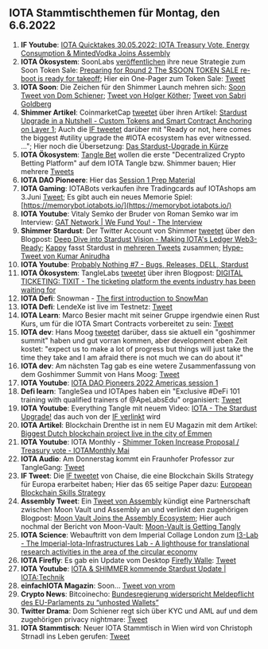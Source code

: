 ## IOTA Stammtischthemen für Montag, den 6.6.2022

1. **IF Youtube**: [IOTA Quicktakes 30.05.2022: IOTA Treasury Vote, Energy Consumption & MintedVodka Joins Assembly](https://www.youtube.com/watch?v=jACGSjjuktg)
2. **IOTA Ökosystem**: SoonLabs [veröffentlichen](https://twitter.com/soon_labs/status/1531502615015501825?s=20&t=fXnUbk626AmI09tPFUSa7g) ihre neue Strategie zum Soon Token Sale: [Preparing for Round 2 The $SOON TOKEN SALE re-boot is ready for takeoff](https://soonlabs.medium.com/preparing-for-round-2-10e35ca53640); Hier ein One-Pager zum Token Sale: [Tweet](https://twitter.com/zizouIOTA/status/1531516736180211714?s=20&t=fXnUbk626AmI09tPFUSa7g)
3. **IOTA Soon**: Die Zeichen für den Shimmer Launch mehren sich: [Soon Tweet von Dom Schiener](https://twitter.com/DomSchiener/status/1531268786170503169?s=20&t=fXnUbk626AmI09tPFUSa7g); [Tweet von Holger Köther](https://twitter.com/HolgerKoether/status/1531272543323271168?s=20&t=fXnUbk626AmI09tPFUSa7g); [Tweet von Sabri Goldberg](https://twitter.com/Vrom14286662/status/1531630045411921921?s=20&t=x77p_KW0x9traCS3j1ObHQ)
4. **Shimmer Artikel**: CoinmarketCap [tweetet](https://twitter.com/CoinMarketCap/status/1531487766227582976?s=20&t=fXnUbk626AmI09tPFUSa7g) über ihren Artikel: [Stardust Upgrade in a Nutshell - Custom Tokens and Smart Contract Anchoring on Layer 1](https://coinmarketcap.com/gravity/articles/28957); Auch die [IF tweetet](https://twitter.com/iota/status/1531533427610099718?s=20&t=bUe7tMC5amrIpoLg4ta5nQ) darüber mit "Ready or not, here comes the biggest #utility upgrade the #IOTA ecosystem has ever witnessed. ..."; Hier noch die Übersetzung: [Das Stardust-Upgrade in Kürze](https://iota-kurs.de/das-stardust-upgrade-in-kuerze/)
5. **IOTA Ökosystem**: [Tangle Bet](https://twitter.com/TangleBet) wollen die erste "Decentralized Crypto Betting Platform" auf dem IOTA Tangle bzw. Shimmer bauen; Hier mehrere [Tweets](https://twitter.com/TangleBet/status/1531404087874535425?s=20&t=bUe7tMC5amrIpoLg4ta5nQ)
6. **IOTA DAO Pioneere**: Hier das [Session 1 Prep Material](https://docs.google.com/document/d/1km0qZv2utxVqoK3e2Ie3QbSaSXVloKU_Sfo90sCtkvs/edit#)
7. **IOTA Gaming**: IOTABots verkaufen ihre Tradingcards auf IOTAshops am 3.Juni [Tweet](https://twitter.com/iotabots/status/1531328082673512448?s=20&t=fXnUbk626AmI09tPFUSa7g); Es gibt auch ein neues Memorie Spiel: [https://memorybot.iotabots.io/](https://memorybot.iotabots.io/)
8. **IOTA Youtube**: Vitaly Semko der Bruder von Roman Semko war im Interview: [GAT Network | We Fund You! - The Interview](https://www.youtube.com/watch?v=D-lpUNsMlNI)
9. **Shimmer Stardust**: Der Twitter Account von Shimmer [tweetet](https://twitter.com/shimmernet/status/1531621596565504006?s=20&t=_ZZTJDc4b8_7M96_Cr4XGg) über den Blogpost: [Deep Dive into Stardust Vision - Making IOTA's Ledger Web3-Ready](https://blog.shimmer.network/stardust-upgrade-in-a-nutshell/); [Kappy](https://twitter.com/Rob_Daykin) fasst Stardust in [mehreren Tweets](https://twitter.com/Rob_Daykin/status/1531626622285135874?t=uMtYCW4htn6zytGZZyTv5Q&s=19) zusammen; [Hype-Tweet von Kumar Anirudha](https://twitter.com/kranirudha/status/1531631028992761858?s=20&t=OwXUL0jAkWtTJd8Z1nBtYw)
10. **IOTA Youtube**: [Probably Nothing #7 - Bugs, Releases, DELL, Stardust](https://www.youtube.com/watch?v=_kjJb9JQoRo)
11. **IOTA Ökosystem**: TangleLabs [tweetet](https://twitter.com/Tangle_Labs/status/1531606480104849413?s=20) über ihren Blogpost: [DIGITAL TICKETING: TIXIT - The ticketing platform the events industry has been waiting for](https://blog.tanglelabs.io/tixit-the-ticketing-platform-the-events-industry-has-been-waiting-for/)
12. **IOTA Defi**: Snowman - [The first introduction to SnowMan](https://medium.com/@SnowMan_Finance/the-first-introduction-to-snowman-c860ed224130)
13. **IOTA Defi**: LendeXe ist live im Testnetz: [Tweet](https://twitter.com/Sahinli0092/status/1531671635014598658?s=20)
14. **IOTA Learn**: Marco Besier macht mit seiner Gruppe irgendwie einen Rust Kurs, um für die IOTA Smart Contracts vorbereitet zu sein: [Tweet](https://twitter.com/marcobesier/status/1531891840554881026?s=20&t=OwXUL0jAkWtTJd8Z1nBtYw)
15. **IOTA dev**: Hans Moog [tweetet](https://twitter.com/hus_qy/status/1531563433132445698?s=20&t=OwXUL0jAkWtTJd8Z1nBtYw) darüber, dass sie aktuell ein "goshimmer summit" haben und gut vorran kommen, aber development eben Zeit kostet: "expect us to make a lot of progress but things will just take the time they take and I am afraid there is not much we can do about it"
16. **IOTA dev**: Am nächsten Tag gab es eine wetere Zusammenfassung von dem Goshimmer Summit von Hans Moog: [Tweet](https://twitter.com/hus_qy/status/1532069706626048001?s=20&t=3z41feBD_bFMYBpxfPFwYw)
17. **IOTA Youtube**: [IOTA DAO Pioneers 2022 Americas session 1](https://www.youtube.com/watch?v=GJhAMmRQOp8)
18. **Defi learn**: TangleSea und IOTApes haben ein "Exclusive #DeFi 101 training with qualified trainers of @ApeLabsEdu" organisiert: [Tweet](https://twitter.com/TangleSeaDEX/status/1531878208248762368?s=20&t=OwXUL0jAkWtTJd8Z1nBtYw)
19. **IOTA Youtube**: Everything Tangle mit neuem Video: [IOTA - The Stardust Upgrade!](https://www.youtube.com/watch?v=4qrwxUtxPwE&t=186s) das auch von der [IF verlinkt](https://twitter.com/iota/status/1531944756464562176?s=20&t=AQyiivMc8aVv5OvChnZc_g) wird
20. **IOTA Artikel**: Blockchain Drenthe ist in nem EU Magazin mit dem Artikel: [Biggest Dutch blockchain project live in the city of Emmen](https://northsearegion.eu/bling/news/biggest-dutch-blockchain-project-live-in-the-city-of-emmen/)
21. **IOTA Youtube**: IOTA Monthly - [Shimmer Token Increase Proposal / Treasury vote - IOTAMonthly Mai](https://www.youtube.com/watch?v=sujpLWjZE7E)
22. **IOTA Audio**: Am Donnerstag kommt ein Fraunhofer Professor zur TangleGang: [Tweet](https://twitter.com/GangTangleTalk/status/1531956899893104641?s=20&t=7lxdlXh931Dp7nfrWbXsTA)
23. **IF Tweet**: Die [IF tweetet](https://twitter.com/iota/status/1531938612186603522?s=20&t=NXm5whVqdn-oAp71d2srRg) von Chaise, die eine Blockchain Skills Strategy für Europa erarbeitet haben; Hier das 65 seitige Paper dazu: [European Blockchain Skills Strategy](https://chaise-blockchainskills.eu/wp-content/uploads/2022/05/CHAISE-European-Blockchain-Skills-Strategy.pdf)
24. **Assembly Tweet**: Ein [Tweet von Assembly](https://twitter.com/assembly_net/status/1531984345724076033?s=20&t=mBIFFhxezJq57-eevjRr2Q) kündigt eine Partnerschaft zwischen Moon Vault und Assembly an und verlinkt den zugehörigen Blogpost: [Moon Vault Joins the Assembly Ecosystem](https://blog.assembly.sc/moon-vault-joins-the-assembly-ecosystem/); Hier auch nochmal der Bericht von Moon-Vault: [Moon-Vault is Getting Tangly](https://medium.com/@MoonVault/moon-vault-is-getting-tangly-c1d138ed0a81)
25. **IOTA Science**: Webauftritt von dem Imperial Collage London zum [I3-Lab - The Imperial-Iota-Infrastructures Lab - A lighthouse for translational research activities in the area of the circular economy](https://www.imperial.ac.uk/iota-infrastructures-lab/people/)
26. **IOTA Firefly**: Es gab ein Update vom Desktop [Firefly Walle](https://firefly.iota.org/): [Tweet](https://twitter.com/tanglebay/status/1532087919464398849?s=20&t=3z41feBD_bFMYBpxfPFwYw)
27. **IOTA Youtube**: [IOTA & SHIMMER kommende Stardust Update | IOTA:Technik](https://www.youtube.com/watch?v=MziNKPhLDR0)
28. **einfachIOTA Magazin**: Soon... [Tweet von vrom](https://twitter.com/Vrom14286662/status/1532024018198568961?s=20&t=3z41feBD_bFMYBpxfPFwYw)
29. **Crypto News**: Bitcoinecho: [Bundesregierung widerspricht Meldepflicht des EU-Parlaments zu “unhosted Wallets”]( https://www.btc-echo.de/news/bundesregierung-sieht-tfr-entwurf-vom-eu-parlament-kritisch-144454/)
30. **Twitter Drama**: Dom Schiener regt sich über KYC und AML auf und dem zugehörigen privacy nightmare: [Tweet](https://twitter.com/DomSchiener/status/1532238199107600386?s=20&t=3z41feBD_bFMYBpxfPFwYw)
31. **IOTA Stammtisch**: Neuer IOTA Stammtisch in Wien wird von Christoph Strnadl ins Leben gerufen: [Tweet](https://twitter.com/archimate/status/1532111837721939969?t=HzOB7DmifqwXu0IQGCCdBA&s=19)

